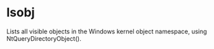 # lsobj

Lists all visible objects in the Windows kernel object namespace, using NtQueryDirectoryObject().